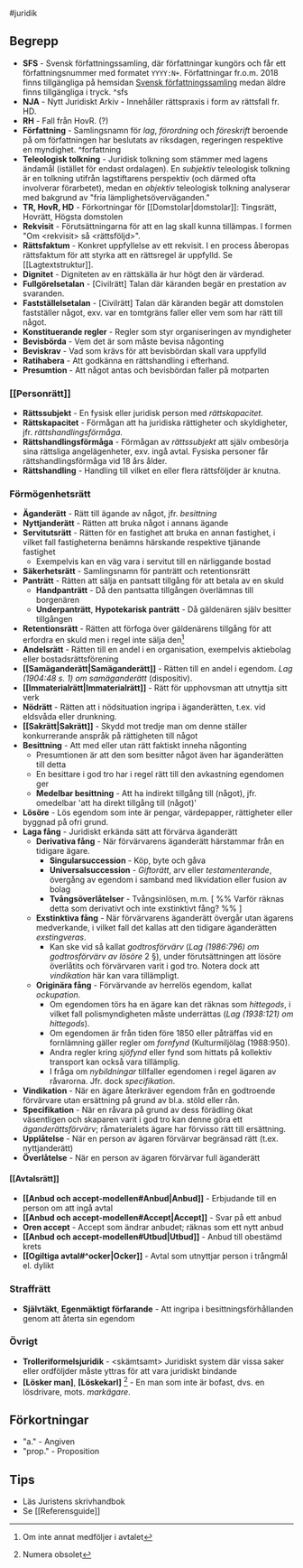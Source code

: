 #juridik 
## Begrepp
- **SFS** - Svensk författningssamling, där författningar kungörs och får ett författningsnummer med formatet `YYYY:N+`. Författningar fr.o.m. 2018 finns tillgängliga på hemsidan [Svensk författningssamling](https://svenskforfattningssamling.se/) medan äldre finns tillgängliga i tryck. ^sfs
- **NJA** - Nytt Juridiskt Arkiv - Innehåller rättspraxis i form av rättsfall fr. HD.
- **RH** - Fall från HovR. (?)
- **Författning** - Samlingsnamn för *lag*, *förordning* och *föreskrift* beroende på om författningen har beslutats av riksdagen, regeringen respektive en myndighet. ^forfattning
- **Teleologisk tolkning** - Juridisk tolkning som stämmer med lagens ändamål (istället för endast ordalagen). En *subjektiv* teleologisk tolkning är en tolkning utifrån lagstiftarens perspektiv (och därmed ofta involverar förarbetet), medan en *objektiv* teleologisk tolkning analyserar med bakgrund av "fria lämplighetsöverväganden."
- **TR, HovR, HD** - Förkortningar för [[Domstolar|domstolar]]: Tingsrätt, Hovrätt, Högsta domstolen
- **Rekvisit** - Förutsättningarna för att en lag skall kunna tillämpas. I formen "Om \<rekvisit\> så \<rättsföljd\>".
- **Rättsfaktum** - Konkret uppfyllelse av ett rekvisit. I en process åberopas rättsfaktum för att styrka att en rättsregel är uppfylld. Se [[Lagtextstruktur]].
- **Dignitet** - Digniteten av en rättskälla är hur högt den är värderad.
- **Fullgörelsetalan** - \[Civilrätt\] Talan där käranden begär en prestation av svaranden.
- **Fastställelsetalan** - \[Civilrätt\] Talan där käranden begär att domstolen fastställer något, exv. var en tomtgräns faller eller vem som har rätt till något.
- **Konstituerande regler** - Regler som styr organiseringen av myndigheter
- **Bevisbörda** - Vem det är som måste bevisa någonting
- **Beviskrav** - Vad som krävs för att bevisbördan skall vara uppfylld
- **Ratihabera** - Att godkänna en rättshandling i efterhand.
- **Presumtion** - Att något antas och bevisbördan faller på motparten
### [[Personrätt]]
- **Rättssubjekt** - En fysisk eller juridisk person med *rättskapacitet*.
- **Rättskapacitet** - Förmågan att ha juridiska rättigheter och skyldigheter, jfr. *rättshandlingsförmåga*.
- **Rättshandlingsförmåga** - Förmågan av *rättssubjekt* att själv ombesörja sina rättsliga angelägenheter, exv. ingå avtal. Fysiska personer får rättshandlingsförmåga vid 18 års ålder.
- **Rättshandling** - Handling till vilket en eller flera rättsföljder är knutna.
### Förmögenhetsrätt
- **Äganderätt** - Rätt till ägande av något, jfr. *besittning*
- **Nyttjanderätt** - Rätten att bruka något i annans ägande
- **Servitutsrätt** - Rätten för en fastighet att bruka en annan fastighet, i vilket fall fastigheterna benämns härskande respektive tjänande fastighet
	- Exempelvis kan en väg vara i servitut till en närliggande bostad
- **Säkerhetsrätt** - Samlingsnamn för panträtt och retentionsrätt
- **Panträtt** - Rätten att sälja en pantsatt tillgång för att betala av en skuld
	- **Handpanträtt** - Då den pantsatta tillgången överlämnas till borgenären
	- **Underpanträtt**, **Hypotekarisk panträtt** - Då gäldenären själv besitter tillgången
- **Retentionsrätt** - Rätten att förfoga över gäldenärens tillgång för att erfordra en skuld men i regel inte sälja den[^2]
- **Andelsrätt** - Rätten till en andel i en organisation, exempelvis aktiebolag eller bostadsrättsförening
- **[[Samäganderätt|Samäganderätt]]** - Rätten till en andel i egendom. *Lag (1904:48 s. 1) om samäganderätt* (dispositiv).
- **[[Immaterialrätt|Immaterialrätt]]** - Rätt för upphovsman att utnyttja sitt verk
- **Nödrätt** - Rätten att i nödsituation ingripa i äganderätten, t.ex. vid eldsvåda eller drunkning.
- **[[Sakrätt|Sakrätt]]** - Skydd mot tredje man om denne ställer konkurrerande anspråk på rättigheten till något
- **Besittning** - Att med eller utan rätt faktiskt inneha någonting
	- Presumtionen är att den som besitter något även har äganderätten till detta
	- En besittare i god tro har i regel rätt till den avkastning egendomen ger
	- **Medelbar besittning** - Att ha indirekt tillgång till (något), jfr. omedelbar 'att ha direkt tillgång till (något)'
- **Lösöre** - Lös egendom som inte är pengar, värdepapper, rättigheter eller byggnad på ofri grund.
- **Laga fång** - Juridiskt erkända sätt att förvärva äganderätt
	- **Derivativa fång** - När förvärvarens äganderätt härstammar från en tidigare ägare.
		- **Singularsuccession** - Köp, byte och gåva
		- **Universalsuccession** - *Giftorätt*, arv eller *testamenterande*, övergång av egendom i samband med likvidation eller fusion av bolag
		- **Tvångsöverlåtelser** - Tvångsinlösen, m.m. \[ %% Varför räknas detta som derivativt och inte exstinktivt fång? %% \]
	- **Exstinktiva fång** - När förvärvarens äganderätt övergår utan ägarens medverkande, i vilket fall det kallas att den tidigare äganderätten *exstingveras*.
		- Kan ske vid så kallat *godtrosförvärv* (*Lag (1986:796) om godtrosförvärv av lösöre* 2 §), under förutsättningen att lösöre överlåtits och förvärvaren varit i god tro. Notera dock att *vindikation* här kan vara tillämpligt.
	- **Originära fång** - Förvärvande av herrelös egendom, kallat *ockupation*.
		- Om egendomen törs ha en ägare kan det räknas som *hittegods*, i vilket fall polismyndigheten måste underrättas (*Lag (1938:121) om hittegods*).
		- Om egendomen är från tiden före 1850 eller påträffas vid en fornlämning gäller regler om *fornfynd* (Kulturmiljölag (1988:950).
		- Andra regler kring *sjöfynd* eller fynd som hittats på kollektiv transport kan också vara tillämplig.
		- I fråga om *nybildningar* tillfaller egendomen i regel ägaren av råvarorna. Jfr. dock *specifikation*.
- **Vindikation** - När en ägare återkräver egendom från en godtroende förvärvare utan ersättning på grund av bl.a. stöld eller rån.
- **Specifikation** - När en råvara på grund av dess förädling ökat väsentligen och skaparen varit i god tro kan denne göra ett *äganderättsförvärv*; råmaterialets ägare har förvisso rätt till ersättning.
- **Upplåtelse** - När en person av ägaren förvärvar begränsad rätt (t.ex. nyttjanderätt)
- **Överlåtelse** - När en person av ägaren förvärvar full äganderätt
#### [[Avtalsrätt]]
- **[[Anbud och accept-modellen#Anbud|Anbud]]** - Erbjudande till en person om att ingå avtal
- **[[Anbud och accept-modellen#Accept|Accept]]** - Svar på ett anbud
- **Oren accept** - Accept som ändrar anbudet; räknas som ett nytt anbud
- **[[Anbud och accept-modellen#Utbud|Utbud]]** - Anbud till obestämd krets
- **[[Ogiltiga avtal#^ocker|Ocker]]** - Avtal som utnyttjar person i trångmål el. dylikt
### Straffrätt
- **Självtäkt**, **Egenmäktigt förfarande** - Att ingripa i besittningsförhållanden genom att återta sin egendom
### Övrigt
- **Trolleriformelsjuridik** - \<skämtsamt\> Juridiskt system där vissa saker eller ordföljder måste yttras för att vara juridiskt bindande
- **\[Lösker man\]**, **\[Löskekarl\]** [^1] - En man som inte är bofast, dvs. en lösdrivare, mots. *markägare*.

[^1]: Numera obsolet
[^2]: Om inte annat medföljer i avtalet
## Förkortningar
* "a." - Angiven
* "prop." - Proposition
## Tips
- Läs Juristens skrivhandbok
- Se [[Referensguide]]
